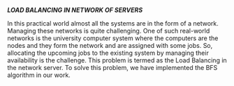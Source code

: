 ***LOAD BALANCING IN NETWORK OF SERVERS***


In this practical world almost all the systems are in the form of a network. Managing these networks is quite challenging. One of such real-world networks is the university computer system where the computers are the nodes and they form the network and are assigned with some jobs. So, allocating the upcoming jobs to the existing system by managing their availability is the challenge. This problem is termed as the Load Balancing in the network server. To solve this problem, we have implemented the BFS algorithm in our work.
